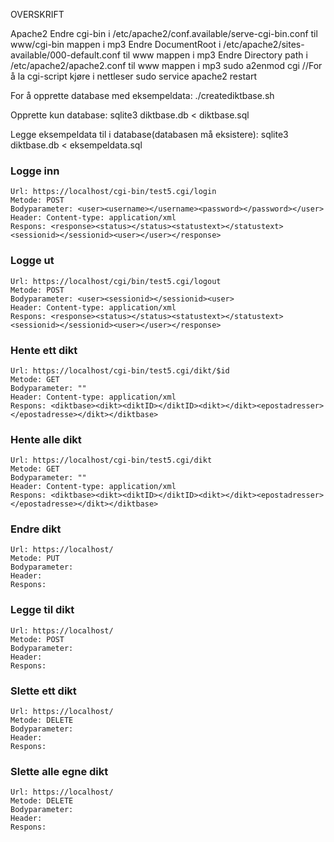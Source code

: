 OVERSKRIFT

Apache2
Endre cgi-bin i /etc/apache2/conf.available/serve-cgi-bin.conf til www/cgi-bin mappen i mp3
Endre DocumentRoot i /etc/apache2/sites-available/000-default.conf til www mappen i mp3
Endre Directory path i /etc/apache2/apache2.conf til www mappen i mp3
sudo a2enmod cgi //For å la cgi-script kjøre i nettleser
sudo service apache2 restart

For å opprette database med eksempeldata:
./creatediktbase.sh

Opprette kun database:
sqlite3 diktbase.db < diktbase.sql

Legge eksempeldata til i database(databasen må eksistere):
sqlite3 diktbase.db < eksempeldata.sql



### Logge inn
```
Url: https://localhost/cgi-bin/test5.cgi/login
Metode: POST
Bodyparameter: <user><username></username><password></password></user> 
Header: Content-type: application/xml
Respons: <response><status></status><statustext></statustext><sessionid></sessionid><user></user></response>
```

### Logge ut
```
Url: https://localhost/cgi/bin/test5.cgi/logout
Metode: POST
Bodyparameter: <user><sessionid></sessionid><user> 
Header: Content-type: application/xml
Respons: <response><status></status><statustext></statustext><sessionid></sessionid><user></user></response>
```

### Hente ett dikt
```
Url: https://localhost/cgi-bin/test5.cgi/dikt/$id
Metode: GET
Bodyparameter: ""
Header: Content-type: application/xml
Respons: <diktbase><dikt><diktID></diktID><dikt></dikt><epostadresser></epostadresse></dikt></diktbase>
```

### Hente alle dikt
```
Url: https://localhost/cgi-bin/test5.cgi/dikt
Metode: GET
Bodyparameter: "" 
Header: Content-type: application/xml
Respons: <diktbase><dikt><diktID></diktID><dikt></dikt><epostadresser></epostadresse></dikt></diktbase>
```

### Endre dikt
```
Url: https://localhost/
Metode: PUT
Bodyparameter: 
Header:
Respons:
```

### Legge til dikt
```
Url: https://localhost/
Metode: POST
Bodyparameter: 
Header:
Respons:
```

### Slette ett dikt
```
Url: https://localhost/
Metode: DELETE
Bodyparameter: 
Header:
Respons:
```

### Slette alle egne dikt
```
Url: https://localhost/
Metode: DELETE
Bodyparameter: 
Header:
Respons:
```